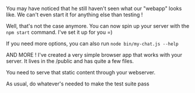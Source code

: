
You may have noticed that he still haven't seen what our "webapp"
looks like. We can't even start it for anything else than testing !

Well, that's not the case anymore. You can now spin up your server
with the `npm start` command. I've set it up for you =)

If you need more options, you can also run `node bin/my-chat.js --help`

AND MORE ! I've created a very simple browser app that works with
your server. It lives in the /public and has quite a few files.

You need to serve that static content through your webserver.


As usual, do whatever's needed to make the test suite pass
